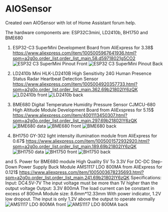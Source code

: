 # AIOSensor
Created own AIOSensor with lot of Home Assistant forum help.

The hardware components are:
ESP32C3mini, LD2410b, BH1750 and BME680

1. ESP32-C3 SuperMini Development Board from AliExpress for 3.38$
   https://www.aliexpress.com/item/1005005967641936.html?spm=a2g0o.order_list.order_list_main.58.d59718021g5CO2
   ![ESP32 C3 SuperMini Pinout Front](https://github.com/dincojazz/AIOSensor/assets/75685324/272c7cc9-0c6c-4a8b-a6a9-0b518ed943dc)
   ![ESP32 C3 SuperMini Pinout Back](https://github.com/dincojazz/AIOSensor/assets/75685324/c073925a-585b-4a70-b3f4-37ab85f1f657)
2. LD2410b Mini HLK-LD2410B High Sensitivity 24G Human Presence Status Radar Heartbeat Detection Sensor
   https://www.aliexpress.com/item/1005004920357733.html?spm=a2g0o.order_list.order_list_main.362.69b21802IY6zQK
   ![LD2410b front](https://github.com/dincojazz/AIOSensor/assets/75685324/45e6b6e1-b44f-45b7-8176-e16df53d9a4f)
   ![LD2410b back](https://github.com/dincojazz/AIOSensor/assets/75685324/a1c97e31-933d-4806-8841-97549f12c037)

3. BME680 Digital Temperature Humidity Pressure Sensor CJMCU-680 High Altitude Module Development Board from AliExspress for 5.15$
   https://www.aliexpress.com/item/4001113450307.html?spm=a2g0o.order_list.order_list_main.297.69b21802IY6zQK
   ![BME680 data](https://github.com/dincojazz/AIOSensor/assets/75685324/b9da2f26-407b-431e-87cf-bea4f280f1bc)
   ![BME680 front](https://github.com/dincojazz/AIOSensor/assets/75685324/16fef9ea-f610-47c2-b204-04919332285f)
   ![BME680 back](https://github.com/dincojazz/AIOSensor/assets/75685324/10f3275c-fb79-416d-b2df-cda818fa4397)

4. BH1750 GY-302 light intensity illumination module from AliExpress for 0.67$
   https://www.aliexpress.com/item/1005001572932920.html?spm=a2g0o.order_list.order_list_main.189.69b21802IY6zQK
   ![BH1750 data](https://github.com/dincojazz/AIOSensor/assets/75685324/53946146-91c0-4b4e-a3ee-8fa22ebb44a6)
   ![BH1750 front](https://github.com/dincojazz/AIOSensor/assets/75685324/71ad543d-22cc-4c73-8514-3189d9e56d4b)
   ![BH1750 back](https://github.com/dincojazz/AIOSensor/assets/75685324/fc3ebc50-fa53-4519-8aff-77aac3843764)

and
5. Power for BME680 module
   High Quality 5V To 3.3V For DC-DC Step-Down Power Supply Buck Module AMS1117 LDO 800MA from AliExpress for 0.121$
   https://www.aliexpress.com/item/1005003678235693.html?spm=a2g0o.order_list.order_list_main.241.69b21802IY6zQK
   Specifications:
   Input: DC4.5V-7V
   The input voltage must be more than 1V higher than the output voltage
   Output: 3.3V 800mA
   The load current can be constant in excess of 800mA
   Module size: 8.6mm*12.33mm
   With power indicator, 1.2V low dropout.
   The input is only 1.2V above the output to operate normally
   ![AMS1117 LDO 800MA front](https://github.com/dincojazz/AIOSensor/assets/75685324/f646d7c1-33d2-4d6d-bfbb-3bbd0f4ba235)
   ![AMS1117 LDO 800MA back](https://github.com/dincojazz/AIOSensor/assets/75685324/4c923b77-dc4d-4579-9922-e7f7db280cc5)


